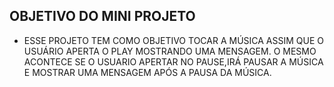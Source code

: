 ## OBJETIVO DO MINI PROJETO ##

- ESSE PROJETO TEM COMO OBJETIVO  TOCAR  A MÚSICA ASSIM QUE O USUÁRIO APERTA O PLAY MOSTRANDO UMA MENSAGEM.
O MESMO ACONTECE SE O USUARIO APERTAR NO PAUSE,IRÁ PAUSAR A MÚSICA E MOSTRAR UMA MENSAGEM APÓS A PAUSA DA MÚSICA.

